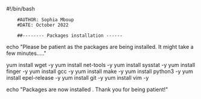 #!/bin/bash
    
        #AUTHOR: Sophia Mboup
        #DATE: October 2022

        ##-------- Packages installation ------

echo "Please be patient as the packages are being installed. It might take a few minutes....."

yum install wget -y 
yum install net-tools -y 
yum install sysstat -y 
yum install finger -y 
yum install gcc -y 
yum install make -y 
yum install python3 -y 
yum install epel-release -y 
yum install git -y 
yum install vim -y 

echo "Packages are now installed . Thank you for being patient!"